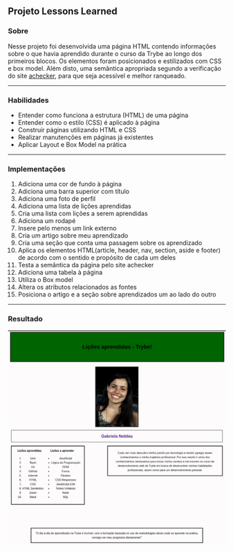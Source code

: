 ## Projeto Lessons Learned

### Sobre

Nesse projeto foi desenvolvida uma página HTML contendo informações sobre o que havia aprendido durante o curso da Trybe ao longo dos primeiros blocos. Os elementos foram posicionados e estilizados com CSS e box model. Além disto, uma semântica apropriada segundo a verificação do site [achecker](https://achecker.ca/checker/index.php), para que seja acessível e melhor ranqueado.

---

### Habilidades

- Entender como funciona a estrutura (HTML) de uma página
- Entender como o estilo (CSS) é aplicado à página
- Construir páginas utilizando HTML e CSS
- Realizar manutenções em páginas já existentes
- Aplicar Layout e Box Model na prática

---

### Implementações

  1. Adiciona uma cor de fundo à página
  2. Adiciona uma barra superior com título
  3. Adiciona uma foto de perfil
  4. Adiciona uma lista de lições aprendidas
  5. Cria uma lista com lições a serem aprendidas
  6. Adiciona um rodapé
  7. Insere pelo menos um link externo
  8. Cria um artigo sobre meu aprendizado
  9. Cria uma seção que conta uma passagem sobre os aprendizado
  10. Aplica os elementos HTML(article, header, nav, section, aside e footer) de acordo com o sentido e propósito de cada um deles
  11. Testa a semântica da página pelo site achecker
  12. Adiciona uma tabela à página
  13. Utiliza o Box model
  14. Altera os atributos relacionados as fontes
  15. Posiciona o artigo e a seção sobre aprendizados um ao lado do outro

---

### Resultado

![resultado](./resultado.png)

